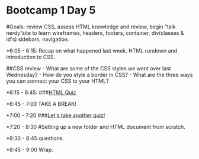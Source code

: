 Bootcamp 1 Day 5
=================

#Goals: review CSS, assess HTML knowledge and review, begin “talk nerdy”site to learn wireframes, headers, footers, container, div(classes & id's) sidebars, navigation.

*6:05 - 6:15: Recap on what happened last week. HTML rundown and introduction to CSS.

##CSS review
	- What are some of the CSS styles we went over last Wednesday?
	- How do you style a border in CSS? 
	- What are the three ways you can connect your CSS to your HTML?

*6:15 - 6:45: 
###[HTML Quiz](http://tinyurl.com/lxjewvy)

*6:45 - 7:00 TAKE A BREAK!

*7:00 - 7:20 
###[Let's take another quiz!]()

*7:20 - 8:30 #Setting up a new folder and HTML document from scratch.

<!-- At the end of these next 2 classes we will have a site that looks like this: [talk nerdy](http://www.talknerdy.net) -->

*8:30 - 8:45 questions.

*8:45 - 9:00 Wrap. 
